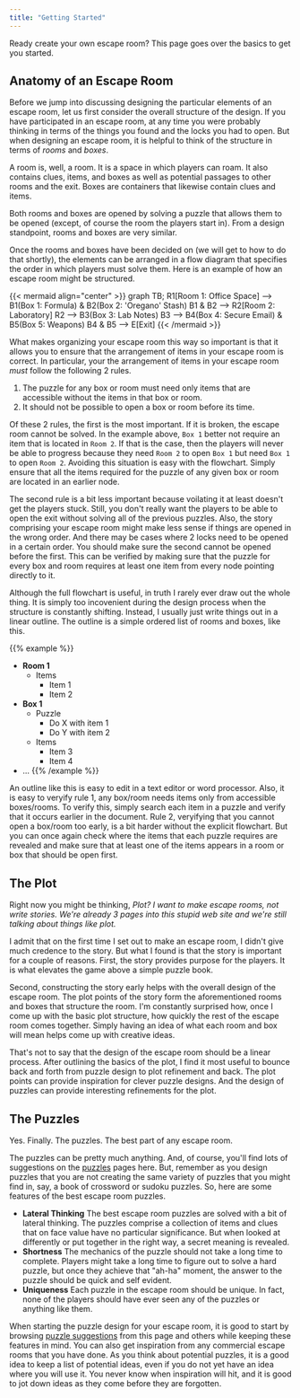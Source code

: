 ```yaml
---
title: "Getting Started"
---
```


Ready create your own escape room? This page goes over the basics to get
you started.

## Anatomy of an Escape Room

Before we jump into discussing designing the particular elements of an
escape room, let us first consider the overall structure of the design. If
you have participated in an escape room, at any time you were probably
thinking in terms of the things you found and the locks you had to open.
But when designing an escape room, it is helpful to think of the structure
in terms of _rooms_ and _boxes_.

A room is, well, a room. It is a space in which players can roam. It also
contains clues, items, and boxes as well as potential passages to other
rooms and the exit. Boxes are containers that likewise contain clues and
items.

Both rooms and boxes are opened by solving a puzzle that allows them to be
opened (except, of course the room the players start in). From a design
standpoint, rooms and boxes are very similar.

Once the rooms and boxes have been decided on (we will get to how to do
that shortly), the elements can be arranged in a flow diagram that
specifies the order in which players must solve them. Here is an example of
how an escape room might be structured.

{{< mermaid align="center" >}}
graph TB;
  R1[Room 1: Office Space] --> B1(Box 1: Formula) & B2(Box 2: 'Oregano' Stash)
  B1 & B2 --> R2[Room 2: Laboratory]
  R2 --> B3(Box 3: Lab Notes)
  B3 --> B4(Box 4: Secure Email) & B5(Box 5: Weapons)
  B4 & B5 --> E[Exit]
{{< /mermaid >}}

What makes organizing your escape room this way so important is that it
allows you to ensure that the arrangement of items in your escape room is
correct. In particular, your the arrangement of items in your escape room
_must_ follow the following 2 rules.

  1. The puzzle for any box or room must need only items that are
     accessible without the items in that box or room.
  2. It should not be possible to open a box or room before its time.

Of these 2 rules, the first is the most important. If it is broken, the
escape room cannot be solved. In the example above, `Box 1` better not
require an item that is located in `Room 2`. If that is the case, then the
players will never be able to progress because they need `Room 2` to open
`Box 1` but need `Box 1` to open `Room 2`. Avoiding this situation is easy
with the flowchart. Simply ensure that all the items required for the
puzzle of any given box or room are located in an earlier node.

The second rule is a bit less important because voilating it at least
doesn't get the players stuck. Still, you don't really want the players to
be able to open the exit without solving all of the previous puzzles. Also,
the story comprising your escape room might make less sense if things are
opened in the wrong order. And there may be cases where 2 locks need to be
opened in a certain order. You should make sure the second cannot be opened
before the first. This can be verified by making sure that the puzzle for
every box and room requires at least one item from every node pointing
directly to it.

Although the full flowchart is useful, in truth I rarely ever draw out the
whole thing. It is simply too incovenient during the design process when
the structure is constantly shifting. Instead, I usually just write things
out in a linear outline. The outline is a simple ordered list of rooms and
boxes, like this.

{{% example %}}
  * **Room 1**
    * Items
      * Item 1
      * Item 2
  * **Box 1**
    * Puzzle
	  * Do X with item 1
	  * Do Y with item 2
	* Items
	  * Item 3
	  * Item 4
  * ...
{{% /example %}}

An outline like this is easy to edit in a text editor or word processor.
Also, it is easy to veryify rule 1, any box/room needs items only from
accessible boxes/rooms. To verify this, simply search each item in a puzzle
and verify that it occurs earlier in the document. Rule 2, veryifying that
you cannot open a box/room too early, is a bit harder without the
explicit flowchart. But you can once again check where the items that each
puzzle requires are revealed and make sure that at least one of the items
appears in a room or box that should be open first.

## The Plot

Right now you might be thinking, _Plot? I want to make escape rooms, not
write stories. We're already 3 pages into this stupid web site and we're
still talking about things like plot._

I admit that on the first time I set out to make an escape room, I didn't
give much credence to the story. But what I found is that the story is
important for a couple of reasons. First, the story provides purpose for
the players. It is what elevates the game above a simple puzzle book.

Second, constructing the story early helps with the overall design of the
escape room. The plot points of the story form the aforementioned rooms and
boxes that structure the room. I'm constantly surprised how, once I come up
with the basic plot structure, how quickly the rest of the escape room
comes together. Simply having an idea of what each room and box will mean
helps come up with creative ideas.

That's not to say that the design of the escape room should be a linear
process. After outlining the basics of the plot, I find it most useful to
bounce back and forth from puzzle design to plot refinement and back. The
plot points can provide inspiration for clever puzzle designs. And the
design of puzzles can provide interesting refinements for the plot.

## The Puzzles

Yes. Finally. The puzzles. The best part of any escape room.

The puzzles can be pretty much anything. And, of course, you'll find lots
of suggestions on the [puzzles] pages here. But, remember as you
design puzzles that you are not creating the same variety of puzzles that
you might find in, say, a book of crossword or sudoku puzzles. So, here are
some features of the best escape room puzzles.

  * **Lateral Thinking** The best escape room puzzles are solved with a bit
    of lateral thinking. The puzzles comprise a collection of items and
    clues that on face value have no particular significance. But when
    looked at differently or put together in the right way, a secret
    meaning is revealed.
  * **Shortness** The mechanics of the puzzle should not take a long time
    to complete. Players might take a long time to figure out to solve a
    hard puzzle, but once they achieve that "ah-ha" moment, the answer to
    the puzzle should be quick and self evident.
  * **Uniqueness** Each puzzle in the escape room should be unique. In
    fact, none of the players should have ever seen any of the puzzles or
    anything like them.

When starting the puzzle design for your escape room, it is good to start
by browsing [puzzle suggestions][puzzles] from this page and others while
keeping these features in mind. You can also get inspiration from any
commercial escape rooms that you have done. As you think about potential
puzzles, it is a good idea to keep a list of potential ideas, even if you
do not yet have an idea where you will use it. You never know when
inspiration will hit, and it is good to jot down ideas as they come before
they are forgotten.


[puzzles]: /puzzles

